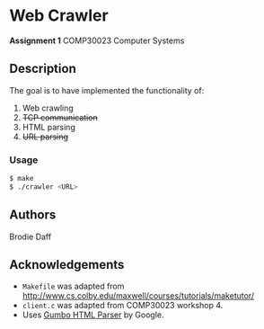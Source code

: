 # Web Crawler
**Assignment 1** COMP30023 Computer Systems

## Description
The goal is to have implemented the functionality of:
1. Web crawling
2. ~~TCP communication~~
3. HTML parsing
4. ~~URL parsing~~

### Usage
```bash
$ make
$ ./crawler <URL>
```

## Authors
Brodie Daff

## Acknowledgements
* `Makefile` was adapted from http://www.cs.colby.edu/maxwell/courses/tutorials/maketutor/
* `client.c` was adapted from COMP30023 workshop 4.
* Uses [Gumbo HTML Parser](www.github.com/google/gumbo-parser) by Google.
